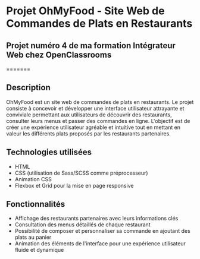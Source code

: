<h1>Projet OhMyFood - Site Web de Commandes de Plats en Restaurants</h1>
<h2>Projet numéro 4 de ma formation Intégrateur Web chez OpenClassrooms</h2>
=======


<h2>Description</h2>
<p>OhMyFood est un site web de commandes de plats en restaurants. Le projet consiste à concevoir et développer une interface utilisateur attrayante et conviviale permettant aux utilisateurs de découvrir des restaurants, consulter leurs menus et passer des commandes en ligne. L'objectif est de créer une expérience utilisateur agréable et intuitive tout en mettant en valeur les différents plats proposés par les restaurants partenaires.</p>

<h2>Technologies utilisées</h2>
<ul>
    <li>HTML</li>
    <li>CSS (utilisation de Sass/SCSS comme préprocesseur)</li>
    <li>Animation CSS</li>
    <li>Flexbox et Grid pour la mise en page responsive</li>
</ul>

<h2>Fonctionnalités</h2>
<ul>
    <li>Affichage des restaurants partenaires avec leurs informations clés</li>
    <li>Consultation des menus détaillés de chaque restaurant</li>
    <li>Possibilité de composer et personnaliser sa commande en ajoutant des plats au panier</li>
    <li>Animation des éléments de l'interface pour une expérience utilisateur fluide et dynamique</li>
</ul>